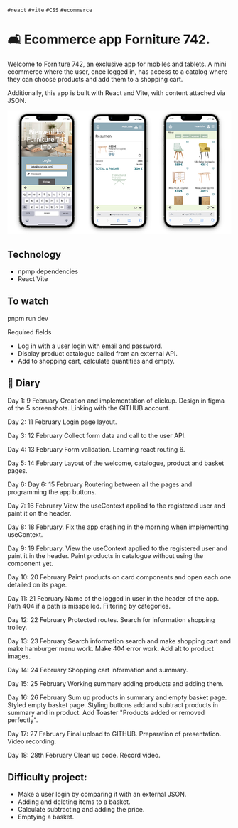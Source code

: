 `#react` `#vite` `#CSS` `#ecommerce`

<h1>🛋️ Ecommerce app Forniture 742.</h1>
Welcome to Forniture 742, an exclusive app for mobiles and tablets.
A mini ecommerce where the user, once logged in, has access to a catalog where they can choose products and add them to a shopping cart.

Additionally, this app is built with React and Vite, with content attached via JSON.


![Welcome to Forniture 742](https://github.com/danisanguino/ecommerce-individual/blob/main/src/assets/readme-formiture742.jpg)


<h2>Technology</h2>
<ul>
<li>npmp dependencies</li>
<li>React Vite</li>
</ul>


<h2>To watch</h2>
pnpm run dev

Required fields
<ul>
<li>Log in with a user login with email and password.</li>
<li>Display product catalogue called from an external API.</li>
<li>Add to shopping cart, calculate quantities and empty. </li>
</ul>


<h2>📅 Diary</h2>
Day 1: 9 February
Creation and implementation of clickup.
Design in figma of the 5 screenshots.
Linking with the GITHUB account.

Day 2: 11 February
Login page layout.

Day 3: 12 February
Collect form data and call to the user API.

Day 4: 13 February
Form validation.
Learning react routing 6.

Day 5: 14 February
Layout of the welcome, catalogue, product and basket pages.

Day 6: Day 6: 15 February
Routering between all the pages and programming the app buttons.

Day 7: 16 February
View the useContext applied to the registered user and paint it on the header.

Day 8: 18 February.
Fix the app crashing in the morning when implementing useContext.

Day 9: 19 February.
View the useContext applied to the registered user and paint it in the header.
Paint products in catalogue without using the component yet.

Day 10: 20 February
Paint products on card components and open each one detailed on its page.

Day 11: 21 February
Name of the logged in user in the header of the app.
Path 404 if a path is misspelled.
Filtering by categories.

Day 12: 22 February
Protected routes.
Search for information shopping trolley.

Day 13: 23 February
Search information search and make shopping cart and make hamburger menu work.
Make 404 error work.
Add alt to product images.

Day 14: 24 February
Shopping cart information and summary.

Day 15: 25 February
Working summary adding products and adding them.

Day 16: 26 February
Sum up products in summary and empty basket page.
Styled empty basket page.
Styling buttons add and subtract products in summary and in product.
Add Toaster "Products added or removed perfectly".

Day 17: 27 February
Final upload to GITHUB.
Preparation of presentation.
Video recording.

Day 18: 28th February
Clean up code.
Record video.

<h2>Difficulty project:</h2>
<ul>
<li>Make a user login by comparing it with an external JSON.</li>
<li>Adding and deleting items to a basket.</li>
<li>Calculate subtracting and adding the price.</li>
<li>Emptying a basket.</li>
</ul>

